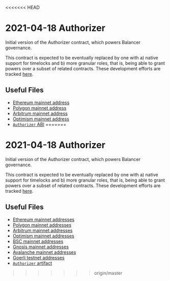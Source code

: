 <<<<<<< HEAD
# 2021-04-18 Authorizer

Initial version of the Authorizer contract, which powers Balancer governance.

This contract is expected to be eventually replaced by one with a) native support for timelocks and b) more granular roles, that is, being able to grant powers over a subset of related contracts. These development efforts are tracked [here](https://github.com/balancer-labs/balancer-v2-monorepo/milestone/4).

## Useful Files

- [Ethereum mainnet address](./output/mainnet.json)
- [Polygon mainnet address](./output/polygon.json)
- [Arbitrum mainnet address](./output/arbitrum.json)
- [Optimism mainnet address](./output/optimism.json)
- [`Authorizer` ABI](./abi/Authorizer.json)
=======
# 2021-04-18 Authorizer

Initial version of the Authorizer contract, which powers Balancer governance.

This contract is expected to be eventually replaced by one with a) native support for timelocks and b) more granular roles, that is, being able to grant powers over a subset of related contracts. These development efforts are tracked [here](https://github.com/balancer-labs/balancer-v2-monorepo/milestone/4).

## Useful Files

- [Ethereum mainnet addresses](./output/mainnet.json)
- [Polygon mainnet addresses](./output/polygon.json)
- [Arbitrum mainnet addresses](./output/arbitrum.json)
- [Optimism mainnet addresses](./output/optimism.json)
- [BSC mainnet addresses](./output/bsc.json)
- [Gnosis mainnet addresses](./output/gnosis.json)
- [Avalanche mainnet addresses](./output/avalanche.json)
- [Goerli testnet addresses](./output/goerli.json)
- [`Authorizer` artifact](./artifact/Authorizer.json)
>>>>>>> origin/master
